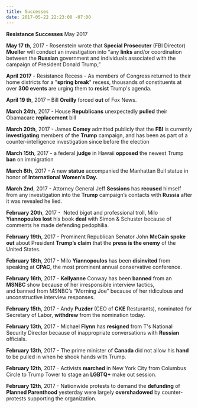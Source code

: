 ```yaml
---
title: Successes
date: 2017-05-22 22:23:00 -07:00
---
```


**Resistance Successes**    May 2017

**May 17 th**, 2017 - Rosenstein wrote that **Special Prosecuter** (FBI Director) **Mueller** will conduct an investigation into “any **links** and/or coordination between the **Russian** government and individuals associated with the campaign of President Donald Trump,” 

**April 2017** - Resistance Recess - As members of Congress returned to their home districts for a "**spring break**" recess, thousands of constituents at over **300 events** are urging them to **resist** Trump's agenda.

**April 19 th**, 2017 – Bill **Oreilly** forced **out** of Fox News.

**March 24th**, 2017 - House **Republicans** unexpectedly **pulled** their Obamacare **replacement** bill  

**March 20th**, 2017 - James **Comey** admitted publicly that the **FBI** is currently **investigating** members of the **Trump** campaign, and has been as part of a counter-intelligence investigation since before the election 

**March 15th**, 2017 - a federal **judge** in Hawaii **opposed** the newest Trump **ban** on immigration 

**March 8th**, 2017 - A new **statue** accompanied the Manhattan Bull statue in honor of **International Women’s Day.**  

**March 2nd**, 2017 - Attorney General Jeff **Sessions** has **recused** himself from any investigation into the **Trump** campaign’s contacts with **Russia** after it was revealed he lied.

**February 20th**, 2017 -  Noted bigot and professional troll, Milo **Yiannopoulos** **lost** his book **deal** with Simon & Schuster because of comments he made defending pedophilia. 

**February 19th**, 2017 - Prominent Republican Senator John **McCain spoke out** about President **Trump’s claim** that the **press is the enemy** of the United States. 

**February 18th**, 2017 - Milo **Yiannopoulos** has been **disinvited** from speaking at **CPAC**, the most prominent annual conservative conference. 

**February 16th**, 2017 - **Kellyanne** Conway has been **banned** from an **MSNBC** show because of her irresponsible interview tactics, and banned from MSNBC’s “Morning Joe” because of her ridiculous and unconstructive interview responses. 

**February 15th**, 2017 - Andy **Puzder** (CEO of **CKE** Resturants), nominated for Secretary of Labor, **withdrew** from the nomination today. 

**February 13th**, 2017 - Michael **Flynn** has **resigned** from T's National Security Director because of inappropriate conversations with **Russian** officials.

**February 13th**, 2017 - The prime minister of **Canada** did not allow his **hand** to be pulled in when he shook hands with Trump.

**February 12th**, 2017 - Activists **marched** in New York City from Columbus Circle to Trump Tower to stage an **LGBTQ+** make out session.

**February 12th**, 2017 - Nationwide protests to demand the **defunding** of **Planned Parenthood** yesterday were largely **overshadowed** by counter-protests supporting the organization.

